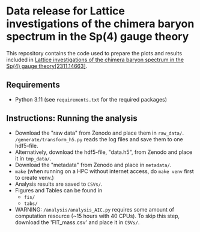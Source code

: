 # Data release for Lattice investigations of the chimera baryon spectrum in the Sp(4) gauge theory

This repository contains the code used to prepare the plots and results included in [Lattice investigations of the chimera baryon spectrum in the Sp(4) gauge theory[2311.14663]](https://arxiv.org/abs/2311.14663).

## Requirements
- Python 3.11 (see `requirements.txt` for the required packages)

## Instructions: Running the analysis

- Download the "raw data" from Zenodo and place them in `raw_data/`. `/generate/transform_h5.py` reads the log files and save them to one hdf5-file.
- Alternatively, download the hdf5-file, "data.h5", from Zenodo and place it in `tmp_data/`.
- Download the "metadata" from Zenodo and place in `metadata/`.
- `make` (when running on a HPC without internet access, do `make venv` first to create venv.)
- Analysis results are saved to `CSVs/`.
- Figures and Tables can be found in
    - `fis/`
    - `tabs/`
- WARNING: `/analysis/analysis_AIC.py` requires some amount of computation resource (~15 hours with 40 CPUs). To skip this step, download the 'FIT_mass.csv' and place it in `CSVs/`.
